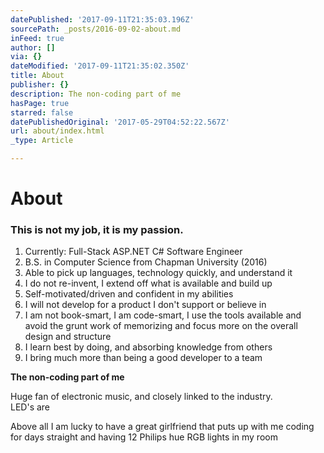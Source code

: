 ```yaml
---
datePublished: '2017-09-11T21:35:03.196Z'
sourcePath: _posts/2016-09-02-about.md
inFeed: true
author: []
via: {}
dateModified: '2017-09-11T21:35:02.350Z'
title: About
publisher: {}
description: The non-coding part of me
hasPage: true
starred: false
datePublishedOriginal: '2017-05-29T04:52:22.567Z'
url: about/index.html
_type: Article

---
```

# About

### **This is not my job, it is my passion.**

1. Currently: Full-Stack ASP.NET C\# Software Engineer
2. B.S. in Computer Science from Chapman University (2016)
3. Able to pick up languages, technology quickly, and understand it
4. I do not re-invent, I extend off what is available and build up 
5. Self-motivated/driven and confident in my abilities
6. I will not develop for a product I don't support or believe in 
7. I am not book-smart, I am code-smart, I use the tools available and avoid the grunt work of memorizing and focus more on the overall design and structure 
8. I learn best by doing, and absorbing knowledge from others
9. I bring much more than being a good developer to a team

**The non-coding part of me**

Huge fan of electronic music, and closely linked to the industry.   
LED's are 

Above all I am lucky to have a great girlfriend that puts up with me coding for days straight and having 12 Philips hue RGB lights in my room